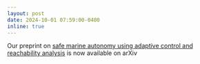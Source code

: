 ```yaml
---
layout: post
date: 2024-10-01 07:59:00-0400
inline: true
---
```


Our preprint on [safe marine autonomy using adaptive control and reachability analysis](https://arxiv.org/abs/2410.01038) is now available on arXiv
